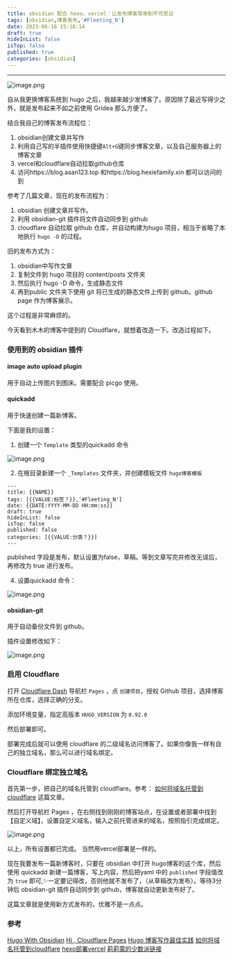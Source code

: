```yaml
---
title: obsidian 配合 hexo、vercel：让发布博客简单到不可思议
tags: [obsidian,博客发布,'#Fleeting_N']
date: 2023-06-16 15:18:14
draft: true
hideInList: false
isTop: false
published: true
categories: [obsidian]
---
```


------
 

![image.png](https://s2.loli.net/2023/03/18/WzmvgDcoRysPAhi.png)

自从我更换博客系统到 hugo 之后，我越来越少发博客了。原因除了最近写得少之外，就是发布起来不如之前使用 Gridea 那么方便了。

结合我自己的博客发布流程位：
1. obsidian创建文章并写作
2. 利用自己写的半插件使用快捷键`Alt+G`键同步博客文章，以及自己服务器上的博客文章
3. vercel和cloudflare自动拉取github仓库
4. 访问https://blog.asan123.top 和https://blog.hexiefamily.xin 都可以访问的到

参考了几篇文章，现在的发布流程为：

1.  obsidian 创建文章并写作。
2.  利用 obsidian-git 插件将文件自动同步到 github
3.  cloudflare 自动拉取 github 仓库，并自动构建为hugo 项目，相当于省略了本地执行 `hugo -D` 的过程。

旧的发布方式为：

1.  obsidian中写作文章
2.  复制文件到 hugo 项目的 content/posts 文件夹
3.  然后执行 hugo -D 命令，生成静态文件
4.  再到public 文件夹下使用 git 将已生成的静态文件上传到 github。github page 作为博客展示。

这个过程是非常麻烦的。

今天看到木木的博客中提到的 Cloudflare，就想着改造一下。改造过程如下。

### 使用到的 obsidian 插件

#### image auto upload plugin

用于自动上传图片到图床。需要配合 picgo 使用。

#### quickadd

用于快速创建一篇新博客。

下面是我的设置：

1.  创建一个 `Template` 类型的quickadd 命令

![image.png](https://s2.loli.net/2023/03/11/HXaVj2uZneSE9l6.png)

2.  在根目录新建一个 `_Templates` 文件夹，并创建模板文件 `hugo博客模板`

```auto
---
title: {{NAME}}
tags: [{{VALUE:标签？}},'#Fleeting_N']
date: {{DATE:YYYY-MM-DD HH:mm:ss}}
draft: true
hideInList: false
isTop: false
published: false
categories: [{{VALUE:分类？}}]
---
```

published 字段是发布，默认设置为false，草稿。等到文章写完并修改无误后，再修改为 true 进行发布。

4.  设置quickadd 命令：

![image.png](https://s2.loli.net/2023/03/11/Z9BDtVHJr2uaIyq.png)

#### obsidian-git

用于自动备份文件到 github。

插件设置修改如下：

![image.png](https://s2.loli.net/2023/03/11/cxTJiutPEfkHFW8.png)

### 启用 Cloudflare

打开 [Cloudflare Dash](https://dash.cloudflare.com/) 导航栏 `Pages` ，点 `创建项目`，授权 Github 项目，选择博客所在仓库，选择正确的分支。

添加环境变量，指定高版本 `HUGO_VERSION` 为 `0.92.0`

然后部署即可。

部署完成后就可以使用 cloudflare 的二级域名访问博客了。如果你像我一样有自己的独立域名，那么可以进行域名绑定。

### Cloudflare 绑定独立域名

首先第一步，把自己的域名托管到 cloudflare。参考： [如何将域名托管到cloudflare](https://www.back2me.cn/skills/cloudflare.html) 这篇文章。

然后打开导航栏 Pages ，在右侧找到刚刚的博客站点，在设置或者部署中找到 【自定义域】，设置自定义域名，输入之前托管进来的域名，按照指引完成绑定。

![image.png](https://s2.loli.net/2023/03/11/mToq84ZpMhFjyGN.png)

以上，所有设置都已完成。
当然用vercel部署是一样的。

现在我要发布一篇新博客时，只要在 obsidian 中打开 hugo博客的这个库，然后使用 quickadd 新建一篇博客，写上内容，然后把yaml 中的 `published` 字段值改为 `true` 即可,✨一定要记得改，否则他就不发布了，（从草稿改为发布）。等待3分钟后 obsidian-git 插件自动同步到 github，博客就自动更新发布好了。

这篇文章就是使用新方式发布的，优雅不是一点点。

### 参考

[Hugo With Obsidian](https://immmmm.com/hugo-with-obsidian/)
[Hi , Cloudflare Pages](https://immmmm.com/hi-cloudflare/)
[Hugo 博客写作最佳实践](https://blog.zhangyingwei.com/posts/2022m4d11h19m42s28/)
[如何将域名托管到cloudflare](https://www.back2me.cn/skills/cloudflare.html)
[hexo部署vercel](https://hexo.io/zh-cn/docs/one-command-deployment#Vercel)
[莉莉蒙的少数派链接](https://sspai.com/u/4b8zstxp/updates)